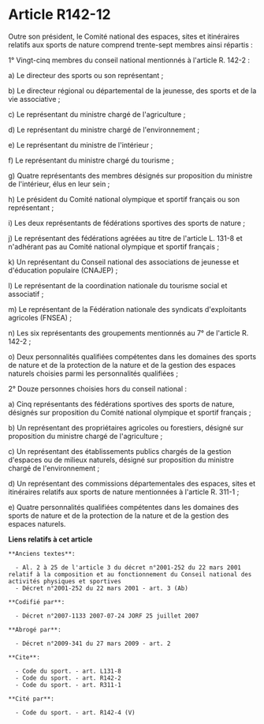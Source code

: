 # Article R142-12

Outre son président, le Comité national des espaces, sites et itinéraires relatifs aux sports de nature comprend trente-sept
membres ainsi répartis : 

1° Vingt-cinq membres du conseil national mentionnés à l'article R. 142-2 : 

a) Le directeur des sports ou son représentant ; 

b) Le directeur régional ou départemental de la jeunesse, des sports et de la vie associative ; 

c) Le représentant du ministre chargé de l'agriculture ; 

d) Le représentant du ministre chargé de l'environnement ; 

e) Le représentant du ministre de l'intérieur ; 

f) Le représentant du ministre chargé du tourisme ; 

g) Quatre représentants des membres désignés sur proposition du ministre de l'intérieur, élus en leur sein ; 

h) Le président du Comité national olympique et sportif français ou son représentant ; 

i) Les deux représentants de fédérations sportives des sports de nature ; 

j) Le représentant des fédérations agréées au titre de l'article L. 131-8 et n'adhérant pas au Comité national olympique et
sportif français ; 

k) Un représentant du Conseil national des associations de jeunesse et d'éducation populaire (CNAJEP) ; 

l) Le représentant de la coordination nationale du tourisme social et associatif ; 

m) Le représentant de la Fédération nationale des syndicats d'exploitants agricoles (FNSEA) ; 

n) Les six représentants des groupements mentionnés au 7° de l'article R. 142-2 ; 

o) Deux personnalités qualifiées compétentes dans les domaines des sports de nature et de la protection de la nature et de la
gestion des espaces naturels choisies parmi les personnalités qualifiées ; 

2° Douze personnes choisies hors du conseil national : 

a) Cinq représentants des fédérations sportives des sports de nature, désignés sur proposition du Comité national olympique
et sportif français ; 

b) Un représentant des propriétaires agricoles ou forestiers, désigné sur proposition du ministre chargé de l'agriculture ; 

c) Un représentant des établissements publics chargés de la gestion d'espaces ou de milieux naturels, désigné sur proposition
du ministre chargé de l'environnement ; 

d) Un représentant des commissions départementales des espaces, sites et itinéraires relatifs aux sports de nature
mentionnées à l'article R. 311-1 ; 

e) Quatre personnalités qualifiées compétentes dans les domaines des sports de nature et de la protection de la nature et de
la gestion des espaces naturels.

**Liens relatifs à cet article**

	**Anciens textes**:

	  - Al. 2 à 25 de l'article 3 du décret n°2001-252 du 22 mars 2001 relatif à la composition et au fonctionnement du Conseil national des activités physiques et sportives
	  - Décret n°2001-252 du 22 mars 2001 - art. 3 (Ab)

	**Codifié par**:

	  - Décret n°2007-1133 2007-07-24 JORF 25 juillet 2007

	**Abrogé par**:

	  - Décret n°2009-341 du 27 mars 2009 - art. 2

	**Cite**:

	  - Code du sport. - art. L131-8
	  - Code du sport. - art. R142-2
	  - Code du sport. - art. R311-1

	**Cité par**:

	  - Code du sport. - art. R142-4 (V)

